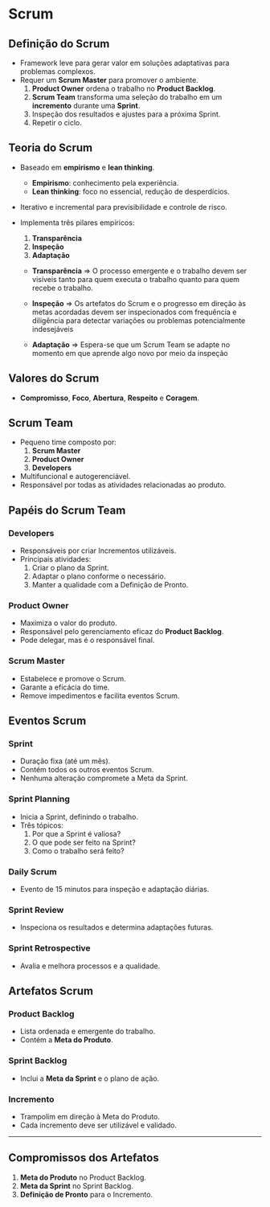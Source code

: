 # Scrum

## Definição do Scrum
- Framework leve para gerar valor em soluções adaptativas para problemas complexos.
- Requer um **Scrum Master** para promover o ambiente.
  1. **Product Owner** ordena o trabalho no **Product Backlog**.
  2. **Scrum Team** transforma uma seleção do trabalho em um **incremento** durante uma **Sprint**.
  3. Inspeção dos resultados e ajustes para a próxima Sprint.
  4. Repetir o ciclo.

## Teoria do Scrum
- Baseado em **empirismo** e **lean thinking**.
  - **Empirismo**: conhecimento pela experiência.
  - **Lean thinking**: foco no essencial, redução de desperdícios.
- Iterativo e incremental para previsibilidade e controle de risco.
- Implementa três pilares empíricos:
  1. **Transparência**
  2. **Inspeção**
  3. **Adaptação**

  - **Transparência** => O processo emergente e o trabalho devem ser visíveis tanto para quem executa o trabalho
quanto para quem recebe o trabalho.

  - **Inspeção** => Os artefatos do Scrum e o progresso em direção às metas acordadas devem ser inspecionados
com frequência e diligência para detectar variações ou problemas potencialmente indesejáveis
  - **Adaptação** => Espera-se que um Scrum Team se adapte no momento em que aprende
algo novo por meio da inspeção

## Valores do Scrum
- **Compromisso**, **Foco**, **Abertura**, **Respeito** e **Coragem**.

## Scrum Team
- Pequeno time composto por:
  1. **Scrum Master**
  2. **Product Owner**
  3. **Developers**
- Multifuncional e autogerenciável.
- Responsável por todas as atividades relacionadas ao produto.

## Papéis do Scrum Team
### Developers
- Responsáveis por criar Incrementos utilizáveis.
- Principais atividades:
  1. Criar o plano da Sprint.
  2. Adaptar o plano conforme o necessário.
  3. Manter a qualidade com a Definição de Pronto.

### Product Owner
- Maximiza o valor do produto.
- Responsável pelo gerenciamento eficaz do **Product Backlog**.
- Pode delegar, mas é o responsável final.

### Scrum Master
- Estabelece e promove o Scrum.
- Garante a eficácia do time.
- Remove impedimentos e facilita eventos Scrum.

## Eventos Scrum
### Sprint
- Duração fixa (até um mês).
- Contém todos os outros eventos Scrum.
- Nenhuma alteração compromete a Meta da Sprint.

### Sprint Planning
- Inicia a Sprint, definindo o trabalho.
- Três tópicos:
  1. Por que a Sprint é valiosa?
  2. O que pode ser feito na Sprint?
  3. Como o trabalho será feito?

### Daily Scrum
- Evento de 15 minutos para inspeção e adaptação diárias.

### Sprint Review
- Inspeciona os resultados e determina adaptações futuras.

### Sprint Retrospective
- Avalia e melhora processos e a qualidade.

## Artefatos Scrum
### Product Backlog
- Lista ordenada e emergente do trabalho.
- Contém a **Meta do Produto**.

### Sprint Backlog
- Inclui a **Meta da Sprint** e o plano de ação.

### Incremento
- Trampolim em direção à Meta do Produto.
- Cada incremento deve ser utilizável e validado.

---

## Compromissos dos Artefatos
1. **Meta do Produto** no Product Backlog.
2. **Meta da Sprint** no Sprint Backlog.
3. **Definição de Pronto** para o Incremento.
